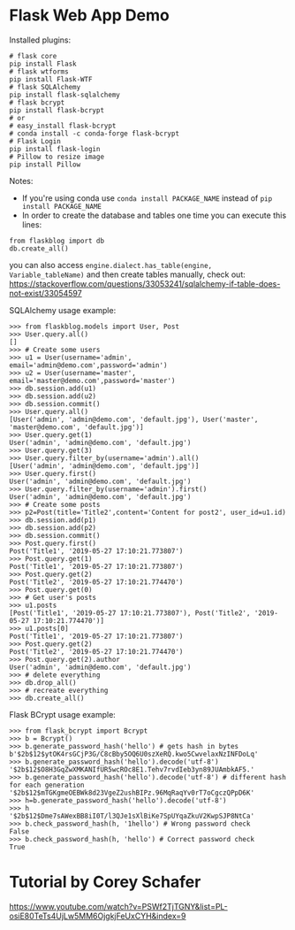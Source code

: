 # Flask Web App Demo

Installed plugins:
```
# flask core
pip install Flask
# flask wtforms
pip install Flask-WTF
# flask SQLAlchemy
pip install flask-sqlalchemy
# flask bcrypt
pip install flask-bcrypt
# or
# easy_install flask-bcrypt
# conda install -c conda-forge flask-bcrypt
# Flask Login
pip install flask-login
# Pillow to resize image
pip install Pillow

```
Notes:
- If you're using conda use ```conda install PACKAGE_NAME``` instead of ```pip install PACKAGE_NAME```
- In order to create the database and tables one time you can execute this lines:
```
from flaskblog import db
db.create_all()
```
you can also access ```engine.dialect.has_table(engine, Variable_tableName)``` and then create tables manually, check out:
https://stackoverflow.com/questions/33053241/sqlalchemy-if-table-does-not-exist/33054597

SQLAlchemy usage example:
```
>>> from flaskblog.models import User, Post
>>> User.query.all()
[]
>>> # Create some users
>>> u1 = User(username='admin', email='admin@demo.com',password='admin')
>>> u2 = User(username='master', email='master@demo.com',password='master')
>>> db.session.add(u1)
>>> db.session.add(u2)
>>> db.session.commit()
>>> User.query.all()
[User('admin', 'admin@demo.com', 'default.jpg'), User('master', 'master@demo.com', 'default.jpg')]
>>> User.query.get(1)
User('admin', 'admin@demo.com', 'default.jpg')
>>> User.query.get(3)
>>> User.query.filter_by(username='admin').all()
[User('admin', 'admin@demo.com', 'default.jpg')]
>>> User.query.first()
User('admin', 'admin@demo.com', 'default.jpg')
>>> User.query.filter_by(username='admin').first()
User('admin', 'admin@demo.com', 'default.jpg')
>>> # Create some posts
>>> p2=Post(title='Title2',content='Content for post2', user_id=u1.id)
>>> db.session.add(p1)
>>> db.session.add(p2)
>>> db.session.commit()
>>> Post.query.first()
Post('Title1', '2019-05-27 17:10:21.773807')
>>> Post.query.get(1)
Post('Title1', '2019-05-27 17:10:21.773807')
>>> Post.query.get(2)
Post('Title2', '2019-05-27 17:10:21.774470')
>>> Post.query.get(0)
>>> # Get user's posts
>>> u1.posts
[Post('Title1', '2019-05-27 17:10:21.773807'), Post('Title2', '2019-05-27 17:10:21.774470')]
>>> u1.posts[0]
Post('Title1', '2019-05-27 17:10:21.773807')
>>> Post.query.get(2)
Post('Title2', '2019-05-27 17:10:21.774470')
>>> Post.query.get(2).author
User('admin', 'admin@demo.com', 'default.jpg')
>>> # delete everything
>>> db.drop_all()
>>> # recreate everything
>>> db.create_all()
```

Flask BCrypt usage example:
```
>>> from flask_bcrypt import Bcrypt
>>> b = Bcrypt()
>>> b.generate_password_hash('hello') # gets hash in bytes
b'$2b$12$ytOK4rsGCjP3G/C8cBby5OQ6U0szXeRQ.kwo5CwvelaxNzINFDoLq'
>>> b.generate_password_hash('hello').decode('utf-8')
'$2b$12$O8H3GqZwXMKANIfUR5wcROc8E1.Tehv7rvdIeb3yn89JUAmbkAF5.'
>>> b.generate_password_hash('hello').decode('utf-8') # different hash for each generation
'$2b$12$mTGKgmeOEBWk8d23VgeZ2ushBIPz.96MqRaqYv0rT7oCgczQPpD6K'
>>> h=b.generate_password_hash('hello').decode('utf-8')
>>> h
'$2b$12$Dme7sAWexBB8iI0T/l3QJe1sXlBiKe7SpUYqaZkuV2KwpSJP8NtCa'
>>> b.check_password_hash(h, '1hello') # Wrong password check
False
>>> b.check_password_hash(h, 'hello') # Correct password check
True
```

# Tutorial by Corey Schafer
https://www.youtube.com/watch?v=PSWf2TjTGNY&list=PL-osiE80TeTs4UjLw5MM6OjgkjFeUxCYH&index=9
